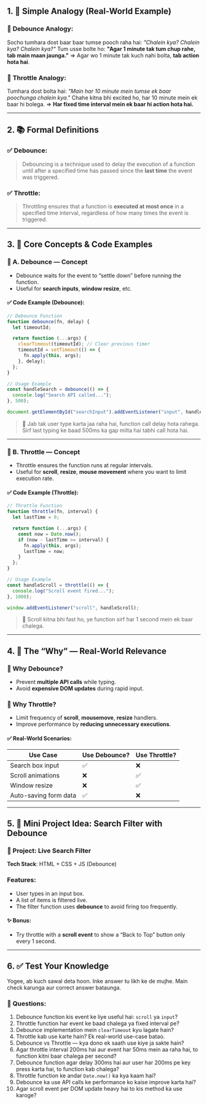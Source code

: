 ## 1. 🧠 **Simple Analogy (Real-World Example)**

### 🔹 **Debounce Analogy**:

Socho tumhara dost baar baar tumse pooch raha hai:
_"Chalein kya? Chalein kya? Chalein kya?"_
Tum usse bolte ho: **"Agar 1 minute tak tum chup rahe, tab main maan jaunga."**
\=> Agar wo 1 minute tak kuch nahi bolta, **tab action hota hai**.

### 🔹 **Throttle Analogy**:

Tumhara dost bolta hai:
_"Main har 10 minute mein tumse ek baar poochunga chalein kya."_
Chahe kitna bhi excited ho, har 10 minute mein ek baar hi bolega.
\=> **Har fixed time interval mein ek baar hi action hota hai.**

---

## 2. 📚 **Formal Definitions**

### ✅ Debounce:

> Debouncing is a technique used to delay the execution of a function until after a specified time has passed since the **last time** the event was triggered.

### ✅ Throttle:

> Throttling ensures that a function is **executed at most once** in a specified time interval, regardless of how many times the event is triggered.

---

## 3. 🧩 **Core Concepts & Code Examples**

### 🔸 A. **Debounce** — Concept

- Debounce waits for the event to “settle down” before running the function.
- Useful for **search inputs**, **window resize**, etc.

#### ✅ Code Example (Debounce):

```javascript
// Debounce Function
function debounce(fn, delay) {
  let timeoutId;

  return function (...args) {
    clearTimeout(timeoutId); // Clear previous timer
    timeoutId = setTimeout(() => {
      fn.apply(this, args);
    }, delay);
  };
}

// Usage Example
const handleSearch = debounce(() => {
  console.log("Search API called...");
}, 500);

document.getElementById("searchInput").addEventListener("input", handleSearch);
```

> 📌 Jab tak user type karta jaa raha hai, function call delay hota rahega. Sirf last typing ke baad 500ms ka gap milta hai tabhi call hota hai.

---

### 🔸 B. **Throttle** — Concept

- Throttle ensures the function runs at regular intervals.
- Useful for **scroll**, **resize**, **mouse movement** where you want to limit execution rate.

#### ✅ Code Example (Throttle):

```javascript
// Throttle Function
function throttle(fn, interval) {
  let lastTime = 0;

  return function (...args) {
    const now = Date.now();
    if (now - lastTime >= interval) {
      fn.apply(this, args);
      lastTime = now;
    }
  };
}

// Usage Example
const handleScroll = throttle(() => {
  console.log("Scroll event fired...");
}, 1000);

window.addEventListener("scroll", handleScroll);
```

> 📌 Scroll kitna bhi fast ho, ye function sirf har 1 second mein ek baar chalega.

---

## 4. 🎯 **The “Why” — Real-World Relevance**

### 🔸 Why Debounce?

- Prevent **multiple API calls** while typing.
- Avoid **expensive DOM updates** during rapid input.

### 🔸 Why Throttle?

- Limit frequency of **scroll**, **mousemove**, **resize** handlers.
- Improve performance by **reducing unnecessary executions**.

#### ✅ Real-World Scenarios:

| Use Case              | Use Debounce? | Use Throttle? |
| --------------------- | ------------- | ------------- |
| Search box input      | ✅            | ❌            |
| Scroll animations     | ❌            | ✅            |
| Window resize         | ❌            | ✅            |
| Auto-saving form data | ✅            | ❌            |

---

## 5. 🔨 **Mini Project Idea: Search Filter with Debounce**

### 🎯 Project: **Live Search Filter**

**Tech Stack**: HTML + CSS + JS (Debounce)

### Features:

- User types in an input box.
- A list of items is filtered live.
- The filter function uses **debounce** to avoid firing too frequently.

#### ✨ Bonus:

- Try throttle with a **scroll event** to show a “Back to Top” button only every 1 second.

---

## 6. ✅ **Test Your Knowledge**

Yogee, ab kuch sawal deta hoon. Inke answer tu likh ke de mujhe. Main check karunga aur correct answer bataunga.

### 🧠 Questions:

1. Debounce function kis event ke liye useful hai: `scroll` ya `input`?
2. Throttle function har event ke baad chalega ya fixed interval pe?
3. Debounce implementation mein `clearTimeout` kyu lagate hain?
4. Throttle kab use karte hain? Ek real-world use-case batao.
5. Debounce vs Throttle — kya dono ek saath use kiye ja sakte hain?
6. Agar throttle interval 200ms hai aur event har 50ms mein aa raha hai, to function kitni baar chalega per second?
7. Debounce function agar delay 300ms hai aur user har 200ms pe key press karta hai, to function kab chalega?
8. Throttle function ke andar `Date.now()` ka kya kaam hai?
9. Debounce ka use API calls ke performance ko kaise improve karta hai?
10. Agar scroll event per DOM update heavy hai to kis method ka use karoge?
